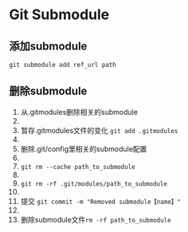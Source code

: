 Git Submodule
=============

## 添加submodule

`git submodule add ref_url path`

## 删除submodule

1. 从.gitmodules删除相关的submodule
2. 
2. 暂存.gitmodules文件的变化 `git add .gitmodules`
3. 
3. 删除.git/config里相关的submodule配置
4. 
4. `git rm --cache path_to_submodule`
5. 
5. `git rm -rf .git/modules/path_to_submodule`
6. 
6. 提交 `git commit -m "Removed submodule【name】"`
7. 
7. 删除submodule文件`rm -rf path_to_submodule`
